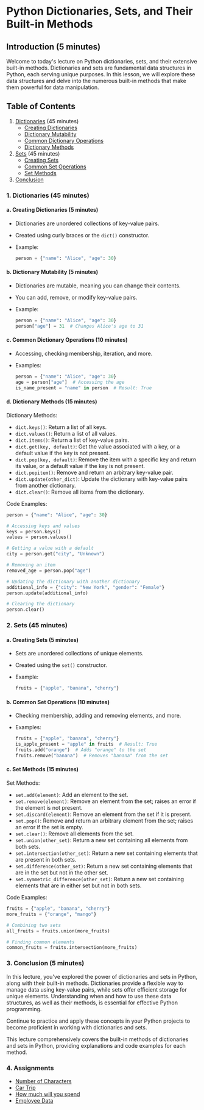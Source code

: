 # Python Dictionaries, Sets, and Their Built-in Methods

## Introduction (5 minutes)

Welcome to today's lecture on Python dictionaries, sets, and their extensive built-in methods. Dictionaries and sets are fundamental data structures in Python, each serving unique purposes. In this lesson, we will explore these data structures and delve into the numerous built-in methods that make them powerful for data manipulation.

## Table of Contents

1. [Dictionaries](#1-dictionaries-45-minutes) (45 minutes)
   - [Creating Dictionaries](#a-creating-dictionaries-5-minutes)
   - [Dictionary Mutability](#b-dictionary-mutability-5-minutes)
   - [Common Dictionary Operations](#c-common-dictionary-operations-10-minutes)
   - [Dictionary Methods](#d-dictionary-methods-15-minutes)
2. [Sets](#2-sets-45-minutes) (45 minutes)
   - [Creating Sets](#a-creating-sets-5-minutes)
   - [Common Set Operations](#b-common-set-operations-10-minutes)
   - [Set Methods](#c-set-methods-15-minutes)
3. [Conclusion](#3-conclusion-5-minutes)

### 1. Dictionaries (45 minutes)

#### a. Creating Dictionaries (5 minutes)

- Dictionaries are unordered collections of key-value pairs.
- Created using curly braces or the `dict()` constructor.
- Example:

  ```python
  person = {"name": "Alice", "age": 30}
  ```

#### b. Dictionary Mutability (5 minutes)

- Dictionaries are mutable, meaning you can change their contents.
- You can add, remove, or modify key-value pairs.
- Example:

  ```python
  person = {"name": "Alice", "age": 30}
  person["age"] = 31  # Changes Alice's age to 31
  ```

#### c. Common Dictionary Operations (10 minutes)

- Accessing, checking membership, iteration, and more.
- Examples:

  ```python
  person = {"name": "Alice", "age": 30}
  age = person["age"]  # Accessing the age
  is_name_present = "name" in person  # Result: True
  ```

#### d. Dictionary Methods (15 minutes)

Dictionary Methods:

- `dict.keys()`: Return a list of all keys.
- `dict.values()`: Return a list of all values.
- `dict.items()`: Return a list of key-value pairs.
- `dict.get(key, default)`: Get the value associated with a key, or a default value if the key is not present.
- `dict.pop(key, default)`: Remove the item with a specific key and return its value, or a default value if the key is not present.
- `dict.popitem()`: Remove and return an arbitrary key-value pair.
- `dict.update(other_dict)`: Update the dictionary with key-value pairs from another dictionary.
- `dict.clear()`: Remove all items from the dictionary.

Code Examples:

```python
person = {"name": "Alice", "age": 30}

# Accessing keys and values
keys = person.keys()
values = person.values()

# Getting a value with a default
city = person.get("city", "Unknown")

# Removing an item
removed_age = person.pop("age")

# Updating the dictionary with another dictionary
additional_info = {"city": "New York", "gender": "Female"}
person.update(additional_info)

# Clearing the dictionary
person.clear()
```

### 2. Sets (45 minutes)

#### a. Creating Sets (5 minutes)

- Sets are unordered collections of unique elements.
- Created using the `set()` constructor.
- Example:

  ```python
  fruits = {"apple", "banana", "cherry"}
  ```

#### b. Common Set Operations (10 minutes)

- Checking membership, adding and removing elements, and more.
- Examples:

  ```python
  fruits = {"apple", "banana", "cherry"}
  is_apple_present = "apple" in fruits  # Result: True
  fruits.add("orange")  # Adds "orange" to the set
  fruits.remove("banana")  # Removes "banana" from the set
  ```

#### c. Set Methods (15 minutes)

Set Methods:

- `set.add(element)`: Add an element to the set.
- `set.remove(element)`: Remove an element from the set; raises an error if the element is not present.
- `set.discard(element)`: Remove an element from the set if it is present.
- `set.pop()`: Remove and return an arbitrary element from the set; raises an error if the set is empty.
- `set.clear()`: Remove all elements from the set.
- `set.union(other_set)`: Return a new set containing all elements from both sets.
- `set.intersection(other_set)`: Return a new set containing elements that are present in both sets.
- `set.difference(other_set)`: Return a new set containing elements that are in the set but not in the other set.
- `set.symmetric_difference(other_set)`: Return a new set containing elements that are in either set but not in both sets.

Code Examples:

```python
fruits = {"apple", "banana", "cherry"}
more_fruits = {"orange", "mango"}

# Combining two sets
all_fruits = fruits.union(more_fruits)

# Finding common elements
common_fruits = fruits.intersection(more_fruits)
```

### 3. Conclusion (5 minutes)

In this lecture, you've explored the power of dictionaries and sets in Python, along with their built-in methods. Dictionaries provide a flexible way to manage data using key-value pairs, while sets offer efficient storage for unique elements. Understanding when and how to use these data structures, as well as their methods, is essential for effective Python programming.

Continue to practice and apply these concepts in your Python projects to become proficient in working with dictionaries and sets.

This lecture comprehensively covers the built-in methods of dictionaries and sets in Python, providing explanations and code examples for each method.

### 4. Assignments

- [Number of Characters](https://replit.com/@cpadmin/Number-of-Characters-Python#main.py)
- [Car Trip](https://replit.com/@cpadmin/Car-Trip-Python#main.py)
- [How much will you spend](https://replit.com/@cpadmin/How-much-will-you-spend#main.py)
- [Employee Data](https://replit.com/@cpadmin/Employee-Data-Python#main.py)
